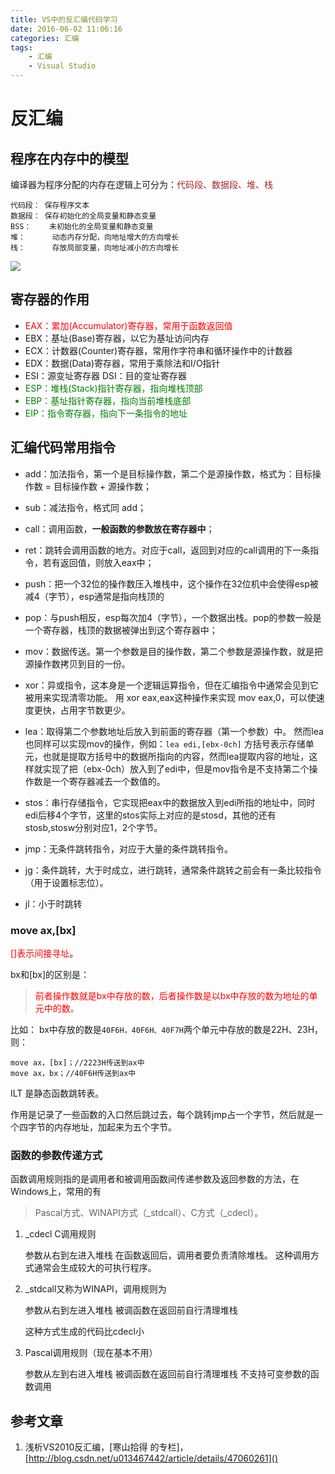 ```yaml
---
title: VS中的反汇编代码学习
date: 2016-06-02 11:06:16
categories: 汇编
tags:
	- 汇编
	- Visual Studio
---
```



# 反汇编  #



## 程序在内存中的模型 ##

编译器为程序分配的内存在逻辑上可分为：<font color="brown">代码段、数据段、堆、栈</font>

    代码段： 保存程序文本
    数据段： 保存初始化的全局变量和静态变量
    BSS：	未初始化的全局变量和静态变量
    堆：		动态内存分配，向地址增大的方向增长
    栈：		存放局部变量，向地址减小的方向增长

![](http://images.cnitblog.com/i/432341/201403/250854505149178.png)

<!-- more -->

##  寄存器的作用 ##

- <font color="red">EAX：累加(Accumulator)寄存器，常用于函数返回值</font>
- EBX：基址(Base)寄存器，以它为基址访问内存
- ECX：计数器(Counter)寄存器，常用作字符串和循环操作中的计数器
- EDX：数据(Data)寄存器，常用于乘除法和I/O指针
- ESI：源变址寄存器
DSI：目的变址寄存器
- <font color="green">ESP：堆栈(Stack)指针寄存器，指向堆栈顶部
- EBP：基址指针寄存器，指向当前堆栈底部
- EIP：指令寄存器，指向下一条指令的地址</font>


## 汇编代码常用指令 ##

- add：加法指令，第一个是目标操作数，第二个是源操作数，格式为：目标操作数 = 目标操作数 + 源操作数；

- sub：减法指令，格式同 add；

- call：调用函数，**一般函数的参数放在寄存器中**；

- ret：跳转会调用函数的地方。对应于call，返回到对应的call调用的下一条指令，若有返回值，则放入eax中；

- push：把一个32位的操作数压入堆栈中，这个操作在32位机中会使得esp被减4（字节），esp通常是指向栈顶的

- pop：与push相反，esp每次加4（字节），一个数据出栈。pop的参数一般是一个寄存器，栈顶的数据被弹出到这个寄存器中；

- mov：数据传送。第一个参数是目的操作数，第二个参数是源操作数，就是把源操作数拷贝到目的一份。

- xor：异或指令，这本身是一个逻辑运算指令，但在汇编指令中通常会见到它被用来实现清零功能。
用 xor eax,eax这种操作来实现 mov eax,0，可以使速度更快，占用字节数更少。

- lea：取得第二个参数地址后放入到前面的寄存器（第一个参数）中。
然而lea也同样可以实现mov的操作，例如：`lea edi,[ebx-0ch]`
方括号表示存储单元，也就是提取方括号中的数据所指向的内容，然而lea提取内容的地址，这样就实现了把（ebx-0ch）放入到了edi中，但是mov指令是不支持第二个操作数是一个寄存器减去一个数值的。

- stos：串行存储指令，它实现把eax中的数据放入到edi所指的地址中，同时edi后移4个字节，这里的stos实际上对应的是stosd，其他的还有stosb,stosw分别对应1，2个字节。

- jmp：无条件跳转指令，对应于大量的条件跳转指令。

- jg：条件跳转，大于时成立，进行跳转，通常条件跳转之前会有一条比较指令（用于设置标志位）。

- jl：小于时跳转


### move ax,[bx]

<font color="red">[]表示间接寻址</font>。

bx和[bx]的区别是：
> <font color="red">前者操作数就是bx中存放的数，后者操作数是以bx中存放的数为地址的单元中的数</font>。

比如：
bx中存放的数是`40F6H，40F6H、40F7H`两个单元中存放的数是22H、23H，则：

	move ax，[bx]；//2223H传送到ax中
	move ax，bx；//40F6H传送到ax中

ILT 是静态函数跳转表。

作用是记录了一些函数的入口然后跳过去，每个跳转jmp占一个字节，然后就是一个四字节的内存地址，加起来为五个字节。

### 函数的参数传递方式 ###

函数调用规则指的是调用者和被调用函数间传递参数及返回参数的方法，在Windows上，常用的有
> Pascal方式、WINAPI方式（_stdcall）、C方式（_cdecl）。


1. _cdecl C调用规则

    参数从右到左进入堆栈
    在函数返回后，调用者要负责清除堆栈。
	这种调用方式通常会生成较大的可执行程序。

2. _stdcall又称为WINAPI，调用规则为

	参数从右到左进入堆栈
	被调函数在返回前自行清理堆栈
	
	这种方式生成的代码比cdecl小

3. Pascal调用规则（现在基本不用）

	参数从左到右进入堆栈
	被调函数在返回前自行清理堆栈
	不支持可变参数的函数调用

## 参考文章 ##

1. 浅析VS2010反汇编，[寒山拾得 的专栏]，[http://blog.csdn.net/u013467442/article/details/47060261]()